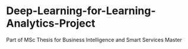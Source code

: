# Deep-Learning-for-Learning-Analytics-Project
Part of MSc Thesis for Business Intelligence and Smart Services Master
